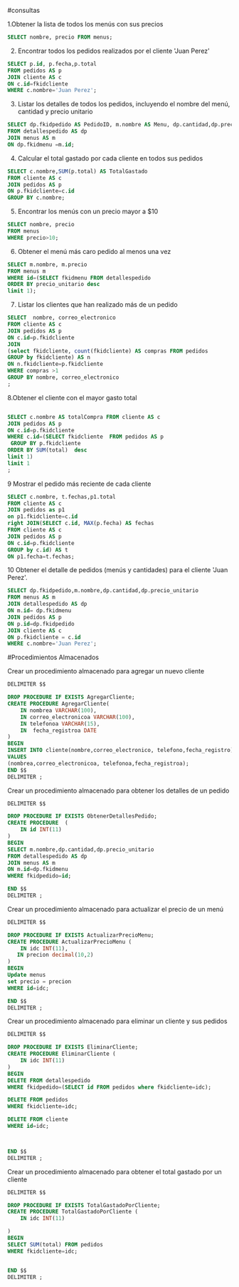 #consultas


1.Obtener la lista de todos los menús con sus precios


~~~sql
SELECT nombre, precio FROM menus;
~~~




2. Encontrar todos los pedidos realizados por el cliente 'Juan Perez'
~~~sql
SELECT p.id, p.fecha,p.total
FROM pedidos AS p
JOIN cliente AS c
ON c.id=fkidcliente
WHERE c.nombre='Juan Perez';
~~~


3. Listar los detalles de todos los pedidos, incluyendo el nombre del menú, cantidad y precio unitario

~~~sql
SELECT dp.fkidpedido AS PedidoID, m.nombre AS Menu, dp.cantidad,dp.precio_unitario
FROM detallespedido AS dp
JOIN menus AS m
ON dp.fkidmenu =m.id;

~~~


4. Calcular el total gastado por cada cliente en todos sus pedidos
~~~sql
SELECT c.nombre,SUM(p.total) AS TotalGastado
FROM cliente AS c 
JOIN pedidos AS p
ON p.fkidcliente=c.id
GROUP BY c.nombre;
~~~



5. Encontrar los menús con un precio mayor a $10

~~~sql
SELECT nombre, precio 
FROM menus
WHERE precio>10;
~~~




6. Obtener el menú más caro pedido al menos una vez
~~~sql
SELECT m.nombre, m.precio 
FROM menus m
WHERE id=(SELECT fkidmenu FROM detallespedido
ORDER BY precio_unitario desc
limit 1);

~~~

7. Listar los clientes que han realizado más de un pedido

~~~sql
SELECT  nombre, correo_electronico 
FROM cliente AS c
JOIN pedidos AS p
ON c.id=p.fkidcliente
JOIN
(select fkidcliente, count(fkidcliente) AS compras FROM pedidos
GROUP by fkidcliente) AS n
ON n.fkidcliente=p.fkidcliente
WHERE compras >1
GROUP BY nombre, correo_electronico 
;
~~~





8.Obtener el cliente con el mayor gasto total
~~~sql

SELECT c.nombre AS totalCompra FROM cliente AS c
JOIN pedidos AS p
ON c.id=p.fkidcliente
WHERE c.id=(SELECT fkidcliente  FROM pedidos AS p
 GROUP BY p.fkidcliente
ORDER BY SUM(total)  desc
limit 1)
limit 1
;
~~~



9 Mostrar el pedido más reciente de cada cliente
~~~sql
SELECT c.nombre, t.fechas,p1.total 
FROM cliente AS c
JOIN pedidos as p1
on p1.fkidcliente=c.id
right JOIN(SELECT c.id, MAX(p.fecha) AS fechas
FROM cliente AS c
JOIN pedidos AS p
ON c.id=p.fkidcliente 
GROUP by c.id) AS t
ON p1.fecha=t.fechas;
~~~


10 Obtener el detalle de pedidos (menús y cantidades) para el cliente 'Juan Perez'.

~~~sql
SELECT dp.fkidpedido,m.nombre,dp.cantidad,dp.precio_unitario
FROM menus AS m
JOIN detallespedido AS dp
ON m.id= dp.fkidmenu
JOIN pedidos AS p
ON p.id=dp.fkidpedido
JOIN cliente AS c
ON p.fkidcliente = c.id
WHERE c.nombre='Juan Perez';

~~~

#Procedimientos Almacenados

Crear un procedimiento almacenado para agregar un nuevo cliente

~~~sql
DELIMITER $$

DROP PROCEDURE IF EXISTS AgregarCliente;
CREATE PROCEDURE AgregarCliente(
    IN nombrea VARCHAR(100),
    IN correo_electronicoa VARCHAR(100),
    IN telefonoa VARCHAR(15),
    IN  fecha_registroa DATE
)
BEGIN
INSERT INTO cliente(nombre,correo_electronico, telefono,fecha_registro)
VALUES 
(nombrea,correo_electronicoa, telefonoa,fecha_registroa);
END $$
DELIMITER ;

~~~


Crear un procedimiento almacenado para obtener los
detalles de un pedido

~~~sql
DELIMITER $$

DROP PROCEDURE IF EXISTS ObtenerDetallesPedido;
CREATE PROCEDURE  (
    IN id INT(11)
)
BEGIN
SELECT m.nombre,dp.cantidad,dp.precio_unitario
FROM detallespedido AS dp
JOIN menus AS m
ON m.id=dp.fkidmenu
WHERE fkidpedido=id;

END $$
DELIMITER ;

~~~


Crear un procedimiento almacenado para actualizar el
precio de un menú
~~~sql
DELIMITER $$

DROP PROCEDURE IF EXISTS ActualizarPrecioMenu;
CREATE PROCEDURE ActualizarPrecioMenu (
    IN idc INT(11),
   IN precion decimal(10,2)
)
BEGIN
Update menus
set precio = precion
WHERE id=idc;

END $$
DELIMITER ;
~~~


Crear un procedimiento almacenado para eliminar un cliente
y sus pedidos
~~~sql
DELIMITER $$

DROP PROCEDURE IF EXISTS EliminarCliente;
CREATE PROCEDURE EliminarCliente (
    IN idc INT(11)
)
BEGIN
DELETE FROM detallespedido
WHERE fkidpedido=(SELECT id FROM pedidos where fkidcliente=idc);

DELETE FROM pedidos
WHERE fkidcliente=idc;

DELETE FROM cliente
WHERE id=idc;



END $$
DELIMITER ;

~~~


Crear un procedimiento almacenado para obtener el total
gastado por un cliente

~~~sql
DELIMITER $$

DROP PROCEDURE IF EXISTS TotalGastadoPorCliente;
CREATE PROCEDURE TotalGastadoPorCliente (
    IN idc INT(11)

)
BEGIN
SELECT SUM(total) FROM pedidos
WHERE fkidcliente=idc;


END $$
DELIMITER ;
~~~
